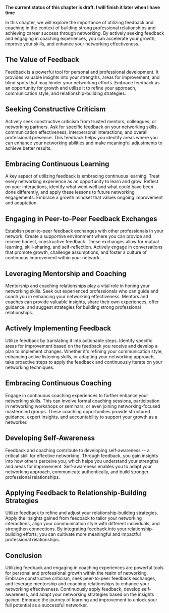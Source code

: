 **The current status of this chapter is draft. I will finish it later when I have time**

In this chapter, we will explore the importance of utilizing feedback and coaching in the context of building strong professional relationships and achieving career success through networking. By actively seeking feedback and engaging in coaching experiences, you can accelerate your growth, improve your skills, and enhance your networking effectiveness.

The Value of Feedback
---------------------

Feedback is a powerful tool for personal and professional development. It provides valuable insights into your strengths, areas for improvement, and blind spots that may hinder your networking efforts. Embrace feedback as an opportunity for growth and utilize it to refine your approach, communication style, and relationship-building strategies.

Seeking Constructive Criticism
------------------------------

Actively seek constructive criticism from trusted mentors, colleagues, or networking partners. Ask for specific feedback on your networking skills, communication effectiveness, interpersonal interactions, and overall professional presence. This feedback helps you identify areas where you can enhance your networking abilities and make meaningful adjustments to achieve better results.

Embracing Continuous Learning
-----------------------------

A key aspect of utilizing feedback is embracing continuous learning. Treat every networking experience as an opportunity to learn and grow. Reflect on your interactions, identify what went well and what could have been done differently, and apply these lessons to future networking engagements. Embrace a growth mindset that values ongoing improvement and adaptation.

Engaging in Peer-to-Peer Feedback Exchanges
-------------------------------------------

Establish peer-to-peer feedback exchanges with other professionals in your network. Create a supportive environment where you can provide and receive honest, constructive feedback. These exchanges allow for mutual learning, skill-sharing, and self-reflection. Actively engage in conversations that promote growth, challenge assumptions, and foster a culture of continuous improvement within your network.

Leveraging Mentorship and Coaching
----------------------------------

Mentorship and coaching relationships play a vital role in honing your networking skills. Seek out experienced professionals who can guide and coach you in enhancing your networking effectiveness. Mentors and coaches can provide valuable insights, share their own experiences, offer guidance, and suggest strategies for building strong professional relationships.

Actively Implementing Feedback
------------------------------

Utilize feedback by translating it into actionable steps. Identify specific areas for improvement based on the feedback you receive and develop a plan to implement changes. Whether it's refining your communication style, enhancing active listening skills, or adapting your networking approach, take proactive steps to apply the feedback and continuously iterate on your networking techniques.

Embracing Continuous Coaching
-----------------------------

Engage in continuous coaching experiences to further enhance your networking skills. This can involve formal coaching sessions, participation in networking workshops or seminars, or even joining networking-focused mastermind groups. These coaching opportunities provide structured guidance, expert insights, and accountability to support your growth as a networker.

Developing Self-Awareness
-------------------------

Feedback and coaching contribute to developing self-awareness -- a critical skill for effective networking. Through feedback, you gain insights into how others perceive you, which helps you understand your strengths and areas for improvement. Self-awareness enables you to adapt your networking approach, communicate authentically, and build stronger professional relationships.

Applying Feedback to Relationship-Building Strategies
-----------------------------------------------------

Utilize feedback to refine and adjust your relationship-building strategies. Apply the insights gained from feedback to tailor your networking interactions, align your communication style with different individuals, and strengthen connections. By integrating feedback into your relationship-building efforts, you can cultivate more meaningful and impactful professional relationships.

Conclusion
----------

Utilizing feedback and engaging in coaching experiences are powerful tools for personal and professional growth within the realm of networking. Embrace constructive criticism, seek peer-to-peer feedback exchanges, and leverage mentorship and coaching relationships to enhance your networking effectiveness. Continuously apply feedback, develop self-awareness, and adapt your networking strategies based on the insights gained. Embrace the journey of learning and improvement to unlock your full potential as a successful networker.
